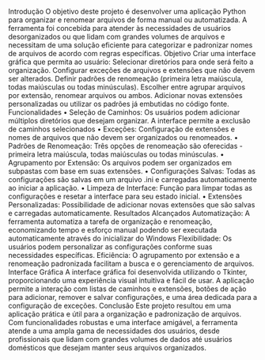 Introdução
O objetivo deste projeto é desenvolver uma aplicação Python para organizar e renomear
arquivos de forma manual ou automatizada. A ferramenta foi concebida para atender às
necessidades de usuários desorganizados ou que lidam com grandes volumes de arquivos e
necessitam de uma solução eficiente para categorizar e padronizar nomes de arquivos de
acordo com regras específicas.
Objetivo
Criar uma interface gráfica que permita ao usuário:
Selecionar diretórios para onde será feito a organização.
Configurar exceções de arquivos e extensões que não devem ser alterados.
Definir padrões de renomeação (primeira letra maiúscula, todas maiúsculas ou todas
minúsculas).
Escolher entre agrupar arquivos por extensão, renomear arquivos ou ambos.
Adicionar novas extensões personalizadas ou utilizar os padrões já embutidas no código fonte.
Funcionalidades
• Seleção de Caminhos: Os usuários podem adicionar múltiplos diretórios que desejam
organizar. A interface permite a exclusão de caminhos selecionados
• Exceções: Configuração de extensões e nomes de arquivos que não devem ser
organizados ou renomeados.
• Padrões de Renomeação: Três opções de renomeação são oferecidas - primeira letra
maiúscula, todas maiúsculas ou todas minúsculas.
• Agrupamento por Extensão: Os arquivos podem ser organizados em subpastas com
base em suas extensões.
• Configurações Salvas: Todas as configurações são salvas em um arquivo .ini e
carregadas automaticamente ao iniciar a aplicação.
• Limpeza de Interface: Função para limpar todas as configurações e resetar a interface
para seu estado inicial.
• Extensões Personalizadas: Possibilidade de adicionar novas extensões que são
salvas e carregadas automaticamente.
Resultados Alcançados
Automatização: A ferramenta automatiza a tarefa de organização e renomeação,
economizando tempo e esforço manual podendo ser executada automaticamente através do
inicializar do Windows
Flexibilidade: Os usuários podem personalizar as configurações conforme suas necessidades
específicas.
Eficiência: O agrupamento por extensão e a renomeação padronizada facilitam a busca e o
gerenciamento de arquivos.
Interface Gráfica
A interface gráfica foi desenvolvida utilizando o Tkinter, proporcionando uma experiência visual
intuitiva e fácil de usar. A aplicação permite a interação com listas de caminhos e extensões,
botões de ação para adicionar, remover e salvar configurações, e uma área dedicada para a
configuração de exceções.
Conclusão
Este projeto resultou em uma aplicação prática e útil para a organização e padronização de
arquivos. Com funcionalidades robustas e uma interface amigável, a ferramenta atende a uma
ampla gama de necessidades dos usuários, desde profissionais que lidam com grandes
volumes de dados até usuários domésticos que desejam manter seus arquivos organizados.
